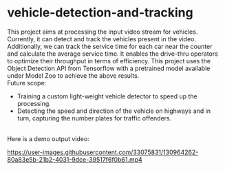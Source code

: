 # vehicle-detection-and-tracking
This project aims at processing the input video stream for vehicles. Currently, it can detect and track the vehicles present in the video. Additionally, we can track the service time for each car near the counter and calculate the average service time. It enables the drive-thru operators to optimize their throughput in terms of efficiency. This project uses the Object Detection API from Tensorflow with a pretrained model available under Model Zoo to achieve the above results. <br /> Future scope:  <br />
- Training a custom light-weight vehicle detector to speed up the processing.<br />
- Detecting the speed and direction of the vehicle on highways and in turn, capturing the number plates for traffic offenders. <br />

<br />
Here is a demo output video:


https://user-images.githubusercontent.com/33075831/130964262-80a83e5b-21b2-4031-9dce-39517f6f0b61.mp4

